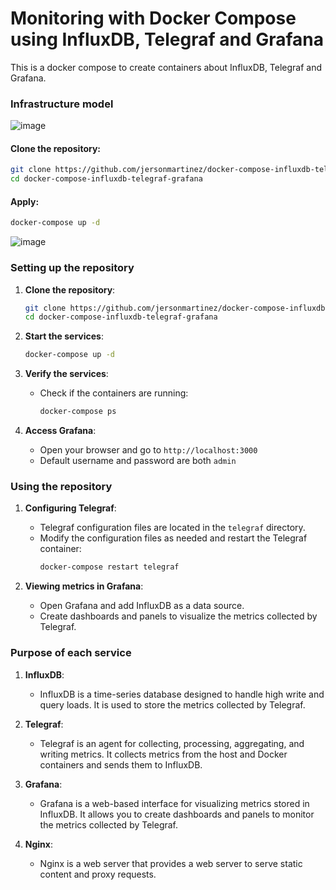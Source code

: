 # Monitoring with Docker Compose using InfluxDB, Telegraf and Grafana
This is a docker compose to create containers about InfluxDB, Telegraf and Grafana.

### Infrastructure model

![image](https://github.com/user-attachments/assets/cbac355d-2c26-469b-a953-650b083a7eda)

#### Clone the repository:
```bash copy
git clone https://github.com/jersonmartinez/docker-compose-influxdb-telegraf-grafana.git
cd docker-compose-influxdb-telegraf-grafana
```

#### Apply:

```bash
docker-compose up -d
```

![image](https://github.com/user-attachments/assets/83421ba9-6f86-4539-877d-92a2ff9ac4ff)

### Setting up the repository

1. **Clone the repository**:
   ```bash
   git clone https://github.com/jersonmartinez/docker-compose-influxdb-telegraf-grafana.git
   cd docker-compose-influxdb-telegraf-grafana
   ```

2. **Start the services**:
   ```bash
   docker-compose up -d
   ```

3. **Verify the services**:
   - Check if the containers are running:
     ```bash
     docker-compose ps
     ```

4. **Access Grafana**:
   - Open your browser and go to `http://localhost:3000`
   - Default username and password are both `admin`

### Using the repository

1. **Configuring Telegraf**:
   - Telegraf configuration files are located in the `telegraf` directory.
   - Modify the configuration files as needed and restart the Telegraf container:
     ```bash
     docker-compose restart telegraf
     ```

2. **Viewing metrics in Grafana**:
   - Open Grafana and add InfluxDB as a data source.
   - Create dashboards and panels to visualize the metrics collected by Telegraf.

### Purpose of each service

1. **InfluxDB**:
   - InfluxDB is a time-series database designed to handle high write and query loads. It is used to store the metrics collected by Telegraf.

2. **Telegraf**:
   - Telegraf is an agent for collecting, processing, aggregating, and writing metrics. It collects metrics from the host and Docker containers and sends them to InfluxDB.

3. **Grafana**:
   - Grafana is a web-based interface for visualizing metrics stored in InfluxDB. It allows you to create dashboards and panels to monitor the metrics collected by Telegraf.

4. **Nginx**:
   - Nginx is a web server that provides a web server to serve static content and proxy requests.